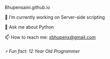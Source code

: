 Bhupensaini.github.io

🔭 I’m currently working on Server-side scripting

💬 Ask me about Python

📫 How to reach me: xbhupenx@gmail.com

###### ⚡ Fun fact: 12 Year Old Programmer

